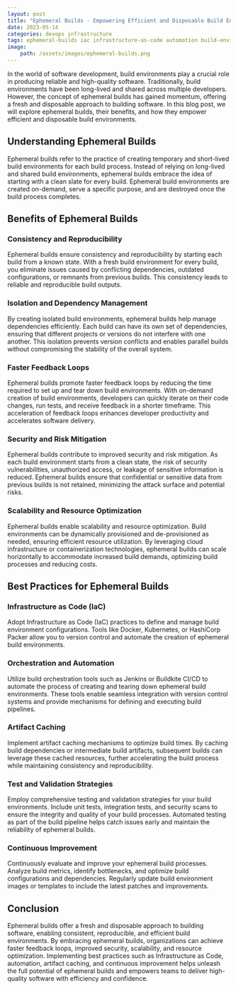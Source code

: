```yaml
---
layout: post
title: "Ephemeral Builds - Empowering Efficient and Disposable Build Environments"
date: 2023-05-14
categories: devops infrastructure
tags: ephemeral-builds iac infrastructure-as-code automation build-environments disposable-builds
image:
    path: /assets/images/ephemeral-builds.png
---
```


In the world of software development, build environments play a crucial role in producing reliable and high-quality software. Traditionally, build environments have been long-lived and shared across multiple developers. However, the concept of ephemeral builds has gained momentum, offering a fresh and disposable approach to building software. In this blog post, we will explore ephemeral builds, their benefits, and how they empower efficient and disposable build environments.

## Understanding Ephemeral Builds

Ephemeral builds refer to the practice of creating temporary and short-lived build environments for each build process. Instead of relying on long-lived and shared build environments, ephemeral builds embrace the idea of starting with a clean slate for every build. Ephemeral build environments are created on-demand, serve a specific purpose, and are destroyed once the build process completes.

## Benefits of Ephemeral Builds

### Consistency and Reproducibility

Ephemeral builds ensure consistency and reproducibility by starting each build from a known state. With a fresh build environment for every build, you eliminate issues caused by conflicting dependencies, outdated configurations, or remnants from previous builds. This consistency leads to reliable and reproducible build outputs.

### Isolation and Dependency Management

By creating isolated build environments, ephemeral builds help manage dependencies efficiently. Each build can have its own set of dependencies, ensuring that different projects or versions do not interfere with one another. This isolation prevents version conflicts and enables parallel builds without compromising the stability of the overall system.

### Faster Feedback Loops

Ephemeral builds promote faster feedback loops by reducing the time required to set up and tear down build environments. With on-demand creation of build environments, developers can quickly iterate on their code changes, run tests, and receive feedback in a shorter timeframe. This acceleration of feedback loops enhances developer productivity and accelerates software delivery.

### Security and Risk Mitigation

Ephemeral builds contribute to improved security and risk mitigation. As each build environment starts from a clean state, the risk of security vulnerabilities, unauthorized access, or leakage of sensitive information is reduced. Ephemeral builds ensure that confidential or sensitive data from previous builds is not retained, minimizing the attack surface and potential risks.

### Scalability and Resource Optimization

Ephemeral builds enable scalability and resource optimization. Build environments can be dynamically provisioned and de-provisioned as needed, ensuring efficient resource utilization. By leveraging cloud infrastructure or containerization technologies, ephemeral builds can scale horizontally to accommodate increased build demands, optimizing build processes and reducing costs.

## Best Practices for Ephemeral Builds

### Infrastructure as Code (IaC)

Adopt Infrastructure as Code (IaC) practices to define and manage build environment configurations. Tools like Docker, Kubernetes, or HashiCorp Packer allow you to version control and automate the creation of ephemeral build environments.

### Orchestration and Automation

Utilize build orchestration tools such as Jenkins or Buildkite CI/CD to automate the process of creating and tearing down ephemeral build environments. These tools enable seamless integration with version control systems and provide mechanisms for defining and executing build pipelines.

### Artifact Caching

Implement artifact caching mechanisms to optimize build times. By caching build dependencies or intermediate build artifacts, subsequent builds can leverage these cached resources, further accelerating the build process while maintaining consistency and reproducibility.

### Test and Validation Strategies

Employ comprehensive testing and validation strategies for your build environments. Include unit tests, integration tests, and security scans to ensure the integrity and quality of your build processes. Automated testing as part of the build pipeline helps catch issues early and maintain the reliability of ephemeral builds.

### Continuous Improvement

Continuously evaluate and improve your ephemeral build processes. Analyze build metrics, identify bottlenecks, and optimize build configurations and dependencies. Regularly update build environment images or templates to include the latest patches and improvements.

## Conclusion

Ephemeral builds offer a fresh and disposable approach to building software, enabling consistent, reproducible, and efficient build environments. By embracing ephemeral builds, organizations can achieve faster feedback loops, improved security, scalability, and resource optimization. Implementing best practices such as Infrastructure as Code, automation, artifact caching, and continuous improvement helps unleash the full potential of ephemeral builds and empowers teams to deliver high-quality software with efficiency and confidence.
